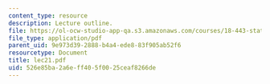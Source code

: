 ```yaml
---
content_type: resource
description: Lecture outline.
file: https://ol-ocw-studio-app-qa.s3.amazonaws.com/courses/18-443-statistics-for-applications-fall-2003/526e85ba2a6eff405f0025ceaf8266de_lec21.pdf
file_type: application/pdf
parent_uid: 9e973d39-2888-b4a4-ede8-83f905ab52f6
resourcetype: Document
title: lec21.pdf
uid: 526e85ba-2a6e-ff40-5f00-25ceaf8266de
---
```

